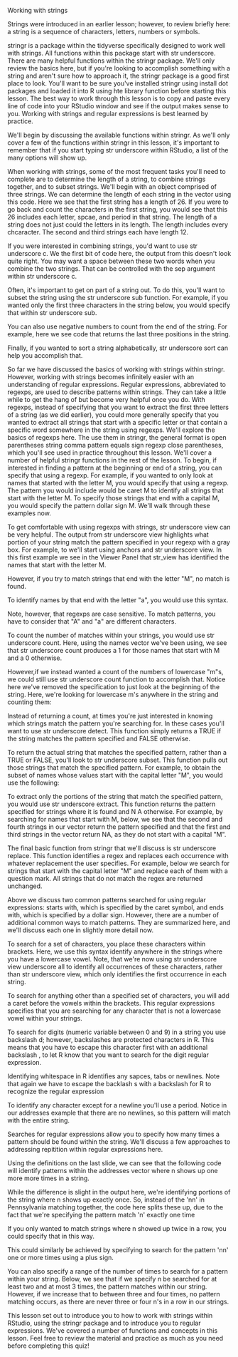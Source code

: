 Working with strings

Strings were introduced in an earlier lesson; however, to review briefly here: a string is a sequence of characters, letters, numbers or symbols.

stringr is a package within the tidyverse specifically designed to work well with strings. All functions within this package start with str underscore. There are many helpful functions within the stringr package. We'll only review the basics here, but if you're looking to accomplish something with a string and aren't sure how to approach it, the stringr package is a good first place to look. You'll want to be sure you've installed stringr using install dot packages and loaded it into R using hte library function before starting this lesson. The best way to work through this lesson is to copy and paste every line of code into your RStudio window and see if the output makes sense to you. Working with strings and regular expressions is best learned by practice. 

We'll begin by discussing the available functions within stringr. As we'll only cover a few of the functions within stringr in this lesson, it's important to remember that if you start typing str underscore within RStudio, a list of the many options will show up.

When working with strings, some of the most frequent tasks you'll need to complete are to  determine the length of a string, to combine strings together, and to subset strings. We'll begin with an object comprised of three strings. We can determine the length of each string in the vector using this code. Here we see that the first string has a length of 26. If you were to go back and count the characters in the first string, you would see that this 26 includes each letter, spcae, and period in that string. The length of a string does not just could the letters in its length. The length includes every chcaracter. The second and third strings each have length 12. 

If you were interested in combining strings, you'd want to use str underscore c. We the first bit of code here, the output from this doesn't look quite right. You may want a space between these two words when you combine the two strings. That can be controlled with the sep argument within str underscore c.

Often, it's important to get on part of a string out. To do this, you'll want to subset the string using the str underscore sub function. For example, if you wanted only the first three characters in the string below, you would specify that within str underscore sub.

You can also use negative numbers to count from the end of the string. For example, here we see code that returns the last three positions in the string.

Finally, if you wanted to sort a string alphabetically, str underscore sort can help you accomplish that.

So far we have discussed the basics of working with strings within stringr. However, working with strings becomes infinitely easier with an understanding of regular expressions. Regular expressions, abbreviated to regexps, are used to describe patterns within strings. They can take a little while to get the hang of but become very helpful once you do. With regexps, instead of specifying that you want to extract the first three letters of a string (as we did earlier), you could more generally specify that you wanted to extract all strings that start with a specific letter or that contain a specific word somewhere in the string using regexps. We'll explore the basics of regexps here. The use them in stringr, the general format is open parentheses string comma pattern equals sign regexp close parentheses, which you'll see used in practice throughout this lesson. We'll cover a number of helpful stringr functions in the rest of the lesson. To begin, if interested in finding a pattern at the beginning or end of a string, you can specify that using a regexp. For example, if you wanted to only look at names that started with the letter M, you would specify that using a regexp. The pattern you would include would be caret M to identify all strings that start with the letter M. To specify those strings that end with a capital M, you would specify the pattern dollar sign M. We'll walk through these examples now.

To get comfortable with using regexps with strings, str underscore view can be very helpful. The output from str underscore view highlights what portion of your string match the pattern specified in your regexp with a gray box. For example, to we'll start using anchors and str underscore view. In this first example we see in the Viewer Panel that str_view has identified the names that start with the letter M.

However, if you try to match strings that end with the letter "M", no match is found.

To identify names by that end with the letter "a", you would use this syntax.

Note, however, that regexps are case sensitive. To match patterns, you have to consider that "A" and "a" are different characters.  

To count the number of matches within your strings, you would use str underscore count. Here, using the names vector we've been using, we see that str underscore count produces a 1 for those names that start with M and a 0 otherwise.

However,if we instead wanted a count of the numbers of lowercase "m"s, we could still use str underscore count function to accomplish that. Notice here we've removed the specification to just look at the beginning of the string. Here, we're looking for lowercase m's anywhere in the string and counting them:
  
Instead of returning a count, at times you're just interested in knowing which strings match the pattern you're searching for. In these cases you'll want to use str underscore detect. This function simply returns a TRUE if the string matches the pattern specified and FALSE otherwise.

To return the actual string that matches the specified pattern, rather than a TRUE or FALSE, you'll look to str underscore subset. This function pulls out those strings that match the specified pattern. For example, to obtain the subset of names whose values start with the capital letter "M", you would use the following:

To extract only the portions of the string that match the specified pattern, you would use str underscore extract. This function returns the pattern specified for strings where it is found and N A otherwise. For example, by searching for names that start with M, below, we see that the second and fourth strings in our vector return the pattern specified and that the first and third strings in the vector return NA, as they do not start with a capital "M".

The final basic function from stringr that we'll discuss is str underscore replace. This function identifies a regex and replaces each occurrence with whatever replacement the user specifies. For example, below we search for strings that start with the capital letter "M" and replace each of them with a question mark. All strings that do not match the regex are returned unchanged.

Above we discuss two common patterns searched for using regular expressions: starts with, which is specified by the caret symbol, and ends with, which is specified by a dollar sign. However, there are a number of additional common ways to match patterns. They are summarized here, and we'll discuss each one in slightly more detail now.

To search for a set of characters, you place these characters within brackets. Here, we use this syntax identify anywhere in the strings where you have a lowercase vowel. Note, that we're now using str underscore view underscore all to identify all occurrences of these characters, rather than str underscore view, which only identifies the first occurrence in each string.

To search for anything other than a specified set of characters, you will add a caret  before the vowels within the brackets. This regular expressions specifies that you are searching for any character that is not a lowercase vowel within your strings.

To search for digits (numeric variable between 0 and 9) in a string you use backslash d; however, backslashes are protected characters in R. This means that you have to escape this character first with an additional backslash , to let R know that you want to search for the digit regular expression.

Identifying whitespace in R identifies any sapces, tabs or newlines. Note that again we have to escape the backlash s with a backslash for R to recognize the regular expression

To identify any character except for a newline you'll use a period. Notice in our addresses example that there are no newlines, so this pattern will match with the entire string. 

Searches for regular expressions allow you to specify how many times a pattern should be found within the string. We'll discuss a few approaches to addressing repitition within regular expressions here.

Using the definitions on the last slide, we can see that the following code will identify patterns within the addresses vector where n shows up one more more times in a string. 

While the difference is slight in the output here, we're identifying portions of the string where n shows up exactly once. So, instead of the 'nn' in Pennsylvania matching together, the code here splits these up, due to the fact that we're specifying the pattern match 'n' exactly one time

If you only wanted to match strings where n showed up twice in a row, you could specify that in this way.

This could similarly be achieved by specifying to search for the pattern 'nn' one or more times using a plus sign.

You can also specify a range of the number of times to search for a pattern within your string. Below, we see that if we specify n be searched for at least two and at most 3 times, the pattern matches within our string. However, if we increase that to between three and four times, no pattern matching occurs, as there are never three or four n's in a row in our strings.

This lesson set out to introduce you to how to work with strings within RStudio, using the stringr package and to introduce you to regular expressions. We've covered a number of functions and concepts in this lesson. Feel free to review the material and practice as much as you need before completing this quiz!